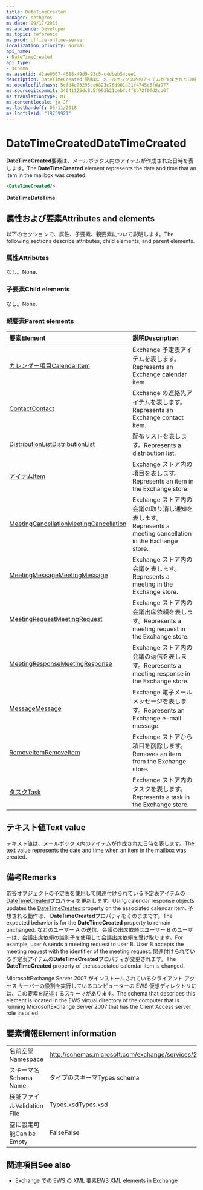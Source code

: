 ```yaml
---
title: DateTimeCreated
manager: sethgros
ms.date: 09/17/2015
ms.audience: Developer
ms.topic: reference
ms.prod: office-online-server
localization_priority: Normal
api_name:
- DateTimeCreated
api_type:
- schema
ms.assetid: 42ae0067-4688-49d9-93c5-c4dbeb54cee1
description: DateTimeCreated 要素は、メールボックス内のアイテムが作成された日時を表します。
ms.openlocfilehash: 5cfd4e73295bc6823e76d901a21f4745c5fda977
ms.sourcegitcommit: 34041125dc8c5f993b21cebfc4f8b72f0fd2cb6f
ms.translationtype: MT
ms.contentlocale: ja-JP
ms.lasthandoff: 06/11/2018
ms.locfileid: "19759921"
---
```

# <a name="datetimecreated"></a><span data-ttu-id="d3fd7-103">DateTimeCreated</span><span class="sxs-lookup"><span data-stu-id="d3fd7-103">DateTimeCreated</span></span>

<span data-ttu-id="d3fd7-104">**DateTimeCreated**要素は、メールボックス内のアイテムが作成された日時を表します。</span><span class="sxs-lookup"><span data-stu-id="d3fd7-104">The **DateTimeCreated** element represents the date and time that an item in the mailbox was created.</span></span> 
  
```xml
<DateTimeCreated/>
```

<span data-ttu-id="d3fd7-105">**DateTime**</span><span class="sxs-lookup"><span data-stu-id="d3fd7-105">**DateTime**</span></span>

## <a name="attributes-and-elements"></a><span data-ttu-id="d3fd7-106">属性および要素</span><span class="sxs-lookup"><span data-stu-id="d3fd7-106">Attributes and elements</span></span>

<span data-ttu-id="d3fd7-107">以下のセクションで、属性、子要素、親要素について説明します。</span><span class="sxs-lookup"><span data-stu-id="d3fd7-107">The following sections describe attributes, child elements, and parent elements.</span></span>
  
### <a name="attributes"></a><span data-ttu-id="d3fd7-108">属性</span><span class="sxs-lookup"><span data-stu-id="d3fd7-108">Attributes</span></span>

<span data-ttu-id="d3fd7-109">なし。</span><span class="sxs-lookup"><span data-stu-id="d3fd7-109">None.</span></span>
  
### <a name="child-elements"></a><span data-ttu-id="d3fd7-110">子要素</span><span class="sxs-lookup"><span data-stu-id="d3fd7-110">Child elements</span></span>

<span data-ttu-id="d3fd7-111">なし。</span><span class="sxs-lookup"><span data-stu-id="d3fd7-111">None.</span></span>
  
### <a name="parent-elements"></a><span data-ttu-id="d3fd7-112">親要素</span><span class="sxs-lookup"><span data-stu-id="d3fd7-112">Parent elements</span></span>

|<span data-ttu-id="d3fd7-113">**要素**</span><span class="sxs-lookup"><span data-stu-id="d3fd7-113">**Element**</span></span>|<span data-ttu-id="d3fd7-114">**説明**</span><span class="sxs-lookup"><span data-stu-id="d3fd7-114">**Description**</span></span>|
|:-----|:-----|
|[<span data-ttu-id="d3fd7-115">カレンダー項目</span><span class="sxs-lookup"><span data-stu-id="d3fd7-115">CalendarItem</span></span>](calendaritem.md) <br/> |<span data-ttu-id="d3fd7-116">Exchange 予定表アイテムを表します。</span><span class="sxs-lookup"><span data-stu-id="d3fd7-116">Represents an Exchange calendar item.</span></span>  <br/> |
|[<span data-ttu-id="d3fd7-117">Contact</span><span class="sxs-lookup"><span data-stu-id="d3fd7-117">Contact</span></span>](contact.md) <br/> |<span data-ttu-id="d3fd7-118">Exchange の連絡先アイテムを表します。</span><span class="sxs-lookup"><span data-stu-id="d3fd7-118">Represents an Exchange contact item.</span></span>  <br/> |
|[<span data-ttu-id="d3fd7-119">DistributionList</span><span class="sxs-lookup"><span data-stu-id="d3fd7-119">DistributionList</span></span>](distributionlist.md) <br/> |<span data-ttu-id="d3fd7-120">配布リストを表します。</span><span class="sxs-lookup"><span data-stu-id="d3fd7-120">Represents a distribution list.</span></span>  <br/> |
|[<span data-ttu-id="d3fd7-121">アイテム</span><span class="sxs-lookup"><span data-stu-id="d3fd7-121">Item</span></span>](item.md) <br/> |<span data-ttu-id="d3fd7-122">Exchange ストア内の項目を表します。</span><span class="sxs-lookup"><span data-stu-id="d3fd7-122">Represents an item in the Exchange store.</span></span>  <br/> |
|[<span data-ttu-id="d3fd7-123">MeetingCancellation</span><span class="sxs-lookup"><span data-stu-id="d3fd7-123">MeetingCancellation</span></span>](meetingcancellation.md) <br/> |<span data-ttu-id="d3fd7-124">Exchange ストア内の会議の取り消し通知を表します。</span><span class="sxs-lookup"><span data-stu-id="d3fd7-124">Represents a meeting cancellation in the Exchange store.</span></span>  <br/> |
|[<span data-ttu-id="d3fd7-125">MeetingMessage</span><span class="sxs-lookup"><span data-stu-id="d3fd7-125">MeetingMessage</span></span>](meetingmessage.md) <br/> |<span data-ttu-id="d3fd7-126">Exchange ストア内の会議を表します。</span><span class="sxs-lookup"><span data-stu-id="d3fd7-126">Represents a meeting in the Exchange store.</span></span>  <br/> |
|[<span data-ttu-id="d3fd7-127">MeetingRequest</span><span class="sxs-lookup"><span data-stu-id="d3fd7-127">MeetingRequest</span></span>](meetingrequest.md) <br/> |<span data-ttu-id="d3fd7-128">Exchange ストア内の会議出席依頼を表します。</span><span class="sxs-lookup"><span data-stu-id="d3fd7-128">Represents a meeting request in the Exchange store.</span></span>  <br/> |
|[<span data-ttu-id="d3fd7-129">MeetingResponse</span><span class="sxs-lookup"><span data-stu-id="d3fd7-129">MeetingResponse</span></span>](meetingresponse.md) <br/> |<span data-ttu-id="d3fd7-130">Exchange ストア内の会議の返信を表します。</span><span class="sxs-lookup"><span data-stu-id="d3fd7-130">Represents a meeting response in the Exchange store.</span></span>  <br/> |
|[<span data-ttu-id="d3fd7-131">Message</span><span class="sxs-lookup"><span data-stu-id="d3fd7-131">Message</span></span>](message-ex15websvcsotherref.md) <br/> |<span data-ttu-id="d3fd7-132">Exchange 電子メール メッセージを表します。</span><span class="sxs-lookup"><span data-stu-id="d3fd7-132">Represents an Exchange e-mail message.</span></span>  <br/> |
|[<span data-ttu-id="d3fd7-133">RemoveItem</span><span class="sxs-lookup"><span data-stu-id="d3fd7-133">RemoveItem</span></span>](removeitem.md) <br/> |<span data-ttu-id="d3fd7-134">Exchange ストアから項目を削除します。</span><span class="sxs-lookup"><span data-stu-id="d3fd7-134">Removes an item from the Exchange store.</span></span>  <br/> |
|[<span data-ttu-id="d3fd7-135">タスク</span><span class="sxs-lookup"><span data-stu-id="d3fd7-135">Task</span></span>](task.md) <br/> |<span data-ttu-id="d3fd7-136">Exchange ストア内のタスクを表します。</span><span class="sxs-lookup"><span data-stu-id="d3fd7-136">Represents a task in the Exchange store.</span></span>  <br/> |
   
## <a name="text-value"></a><span data-ttu-id="d3fd7-137">テキスト値</span><span class="sxs-lookup"><span data-stu-id="d3fd7-137">Text value</span></span>

<span data-ttu-id="d3fd7-138">テキスト値は、メールボックス内のアイテムが作成された日時を表します。</span><span class="sxs-lookup"><span data-stu-id="d3fd7-138">The text value represents the date and time when an item in the mailbox was created.</span></span>
  
## <a name="remarks"></a><span data-ttu-id="d3fd7-139">備考</span><span class="sxs-lookup"><span data-stu-id="d3fd7-139">Remarks</span></span>

<span data-ttu-id="d3fd7-140">応答オブジェクトの予定表を使用して関連付けられている予定表アイテムの[DateTimeCreated](datetimecreated.md)プロパティを更新します。</span><span class="sxs-lookup"><span data-stu-id="d3fd7-140">Using calendar response objects updates the [DateTimeCreated](datetimecreated.md) property on the associated calendar item.</span></span> <span data-ttu-id="d3fd7-141">予想される動作は、 **DateTimeCreated**プロパティをそのままです。</span><span class="sxs-lookup"><span data-stu-id="d3fd7-141">The expected behavior is for the **DateTimeCreated** property to remain unchanged.</span></span> <span data-ttu-id="d3fd7-142">などのユーザー A の送信、会議の出席依頼はユーザー B のユーザーは、会議出席依頼の識別子を使用して会議出席依頼を受け取ります。</span><span class="sxs-lookup"><span data-stu-id="d3fd7-142">For example, user A sends a meeting request to user B. User B accepts the meeting request with the identifier of the meeting request.</span></span> <span data-ttu-id="d3fd7-143">関連付けられている予定表アイテムの**DateTimeCreated**プロパティが変更されます。</span><span class="sxs-lookup"><span data-stu-id="d3fd7-143">The **DateTimeCreated** property of the associated calendar item is changed.</span></span> 
  
<span data-ttu-id="d3fd7-144">MicrosoftExchange Server 2007 がインストールされているクライアント アクセス サーバーの役割を実行しているコンピューターの EWS 仮想ディレクトリには、この要素を記述するスキーマがあります。</span><span class="sxs-lookup"><span data-stu-id="d3fd7-144">The schema that describes this element is located in the EWS virtual directory of the computer that is running MicrosoftExchange Server 2007 that has the Client Access server role installed.</span></span>
  
## <a name="element-information"></a><span data-ttu-id="d3fd7-145">要素情報</span><span class="sxs-lookup"><span data-stu-id="d3fd7-145">Element information</span></span>

|||
|:-----|:-----|
|<span data-ttu-id="d3fd7-146">名前空間</span><span class="sxs-lookup"><span data-stu-id="d3fd7-146">Namespace</span></span>  <br/> |http://schemas.microsoft.com/exchange/services/2006/types  <br/> |
|<span data-ttu-id="d3fd7-147">スキーマ名</span><span class="sxs-lookup"><span data-stu-id="d3fd7-147">Schema Name</span></span>  <br/> |<span data-ttu-id="d3fd7-148">タイプのスキーマ</span><span class="sxs-lookup"><span data-stu-id="d3fd7-148">Types schema</span></span>  <br/> |
|<span data-ttu-id="d3fd7-149">検証ファイル</span><span class="sxs-lookup"><span data-stu-id="d3fd7-149">Validation File</span></span>  <br/> |<span data-ttu-id="d3fd7-150">Types.xsd</span><span class="sxs-lookup"><span data-stu-id="d3fd7-150">Types.xsd</span></span>  <br/> |
|<span data-ttu-id="d3fd7-151">空に設定可能</span><span class="sxs-lookup"><span data-stu-id="d3fd7-151">Can be Empty</span></span>  <br/> |<span data-ttu-id="d3fd7-152">False</span><span class="sxs-lookup"><span data-stu-id="d3fd7-152">False</span></span>  <br/> |
   
## <a name="see-also"></a><span data-ttu-id="d3fd7-153">関連項目</span><span class="sxs-lookup"><span data-stu-id="d3fd7-153">See also</span></span>

- [<span data-ttu-id="d3fd7-154">Exchange での EWS の XML 要素</span><span class="sxs-lookup"><span data-stu-id="d3fd7-154">EWS XML elements in Exchange</span></span>](ews-xml-elements-in-exchange.md)

